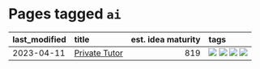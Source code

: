 # Pages tagged `ai`

|last_modified|title|est. idea maturity|tags
|:---|:---|---:|:---|
|2023-04-11|[Private Tutor](../private_tutor.md)|819|[![](https://img.shields.io/badge/tag-ai-82f36e)](../tags/ai.md) [![](https://img.shields.io/badge/tag-discussion-4072a1)](../tags/discussion.md) [![](https://img.shields.io/badge/tag-education-e33481)](../tags/education.md) [![](https://img.shields.io/badge/tag-startup-ac8815)](../tags/startup.md)|